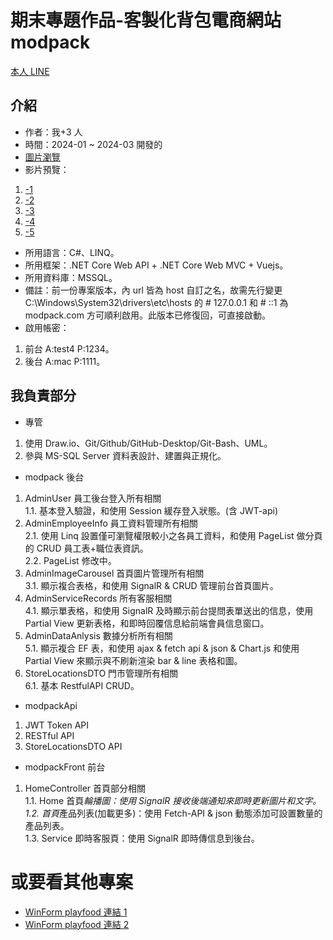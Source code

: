 # 期末專題作品-客製化背包電商網站 modpack

[本人 LINE](https://line.me/ti/p/0P9CIyIVhD)

## 介紹

- 作者：我+3 人
- 時間：2024-01 ~ 2024-03 開發的
- [圖片瀏覽](https://github.com/c-cat-er/MyPublicWork/tree/main/program/iSpan/FinalWork/modpack_images)
- 影片預覽：

1. [-1](https://youtube.com/clip/UgkxlgAw5g9jDJqhSY6UffTJp1DeR1SfrYl8?si=N_eIJupCFEzPkbLl)
2. [-2](https://youtube.com/clip/UgkxKdq9HAPkYTYCaAron5E3FRTEyuzmal-P?si=lptl0Bh_sbRphCKk)
3. [-3](https://youtube.com/clip/UgkxufyE_C1COCw1fIsYwZ8zbPY4nDqpQZpe?si=X-y9RUBYOBQonTCP)
4. [-4](https://youtube.com/clip/UgkxfSzs0K9cu64nsxCUk7AYbJe4t_wU9KTa?si=QIvGfPK7TLk-VQOm)
5. [-5](https://youtube.com/clip/UgkxjajytInGkyi_TV6-wtrm2DpWDuPD6At5?si=FB0ONMIF1jCGyGFz)

- 所用語言：C#、LINQ。
- 所用框架：.NET Core Web API + .NET Core Web MVC + Vuejs。
- 所用資料庫：MSSQL。
- 備註：前一份專案版本，內 url 皆為 host 自訂之名，故需先行變更 C:\Windows\System32\drivers\etc\hosts 的 # 127.0.0.1 和 # ::1 為 modpack.com 方可順利啟用。此版本已修復回，可直接啟動。
- 啟用帳密：

1. 前台 A:test4 P:1234。
2. 後台 A:mac P:1111。

## 我負責部分

- 專管

1. 使用 Draw.io、Git/Github/GitHub-Desktop/Git-Bash、UML。
2. 參與 MS-SQL Server 資料表設計、建置與正規化。

- modpack 後台

1. AdminUser 員工後台登入所有相關<br>
   1.1. 基本登入驗證，和使用 Session 緩存登入狀態。(含 JWT-api)
2. AdminEmployeeInfo 員工資料管理所有相關<br>
   2.1. 使用 Linq 設置僅可瀏覽權限較小之各員工資料，和使用 PageList 做分頁的 CRUD 員工表+職位表資訊。<br>
   2.2. PageList 修改中。
3. AdminImageCarousel 首頁圖片管理所有相關<br>
   3.1. 顯示複合表格，和使用 SignalR & CRUD 管理前台首頁圖片。
4. AdminServiceRecords 所有客服相關<br>
   4.1. 顯示單表格，和使用 SignalR 及時顯示前台提問表單送出的信息，使用 Partial View 更新表格，和即時回覆信息給前端會員信息窗口。
5. AdminDataAnlysis 數據分析所有相關<br>
   5.1. 顯示複合 EF 表，和使用 ajax & fetch api & json & Chart.js 和使用 Partial View 來顯示與不刷新渲染 bar & line 表格和圖。
6. StoreLocationsDTO 門市管理所有相關<br>
   6.1. 基本 RestfulAPI CRUD。

- modpackApi

1. JWT Token API
2. RESTful API
3. StoreLocationsDTO API

- modpackFront 前台

1. HomeController 首頁部分相關<br>
   1.1. Home 首頁*輪播圖：使用 SignalR 接收後端通知來即時更新圖片和文字。<br>
   1.2. 首頁*產品列表(加載更多)：使用 Fetch-API & json 動態添加可設置數量的產品列表。 <br>
   1.3. Service 即時客服頁：使用 SignalR 即時傳信息到後台。

# 或要看其他專案

- [WinForm playfood 連結 1](https://github.com/c-cat-er/ModPack)
- [WinForm playfood 連結 2]()
